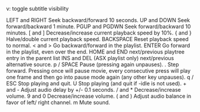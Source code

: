 v: toggle subtitle visibility

LEFT and RIGHT
                   Seek backward/forward 10 seconds.
              UP and DOWN
                   Seek forward/backward 1 minute.
              PGUP and PGDWN
                   Seek forward/backward 10 minutes.
              [ and ]
                   Decrease/increase current  playback  speed
                   by 10%.
              { and }
                   Halve/double current playback speed.
              BACKSPACE
                   Reset playback speed to normal.
              < and >
                   Go backward/forward in the playlist.
              ENTER
                   Go  forward in the playlist, even over the
                   end.
              HOME and END
                   next/previous playtree entry in the parent
                   list
              INS and DEL (ASX playlist only)
                   next/previous alternative source.
              p / SPACE
                   Pause (pressing again unpauses).
              .
                   Step  forward.   Pressing  once will pause
                   movie, every consecutive press  will  play
                   one  frame  and  then  go  into pause mode
                   again (any other key unpauses).
              q / ESC
                   Stop playing and quit.
              U
                   Stop playing (and quit  if  -idle  is  not
                   used).
              + and -
                   Adjust audio delay by +/- 0.1 seconds.
              / and *
                   Decrease/increase volume.
              9 and 0
                   Decrease/increase volume.
              ( and )
                   Adjust  audio  balance  in  favor of left/
                   right channel.
              m
                   Mute sound.
